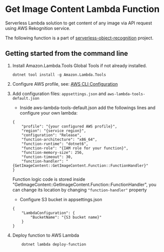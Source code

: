 # Get Image Content Lambda Function
Serverless Lambda solution to get content of any image via API request using AWS Rekognition service.

The following function is a part of [serverless-object-recognition](https://github.com/illiasolovey/serverless-object-recognition) project.

## Getting started from the command line

1. Install Amazon.Lambda.Tools Global Tools if not already installed.

    ```
    dotnet tool install -g Amazon.Lambda.Tools
    ```

1. Configure AWS profile, see: [AWS CLI Configuration](https://docs.aws.amazon.com/cli/latest/userguide/cli-chap-configure.html)

1. Add configuration files: `appsettings.json` and `aws-lambda-tools-default.json`
   - Inside aws-lambda-tools-default.json add the followings lines and configure your own lambda:
   
    ```
    {
        "profile": "{your configured AWS profile}",
        "region": "{service region}",
        "configuration": "Release",
        "function-architecture": "x86_64",
        "function-runtime": "dotnet6",
        "function-role": "{IAM role for your function}",
        "function-memory-size": 256,
        "function-timeout": 30,
        "function-handler": "{GetImageContent::GetImageContent.Function::FunctionHandler}"
    }
    ```
    Function logic code is stored inside "GetImageContent::GetImageContent.Function::FunctionHandler", you can change its location by changing `"function-handler"` property
    - Configure S3 bucket in appsettings.json

    ```
    {
        "LambdaConfiguration": {
            "BucketName": "{S3 bucket name}"
        }
    }
    ```

1.  Deploy function to AWS Lambda

    ```
        dotnet lambda deploy-function
    ```
